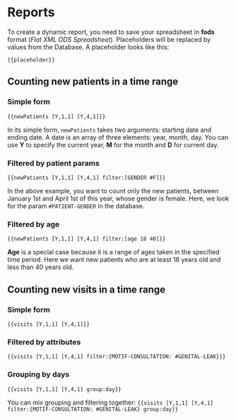 # Reports

To create a dynamic report, you need to save your spreadsheet in __fods__ format (_Flat XML ODS Spreadsheet_).
Placeholders will be replaced by values from the Database.
A placeholder looks like this:
```
{{placeholder}}
```

## Counting new patients in a time range
### Simple form
`{{newPatients [Y,1,1] [Y,4,1]}}`

In its simple form, `newPatients` takes two arguments: starting date and ending date. A date is an array of three elements: year, month, day.
You can use __Y__ to specify the current year, __M__ for the month
and __D__ for current day.

### Filtered by patient params
`{{newPatients [Y,1,1] [Y,4,1] filter:[GENDER #F]}}`

In the above example, you want to count only the new patients, between January 1st and April 1st of this year, whose gender is female.
Here, we look for the param `#PATIENT-GENDER` in the database.

### Filtered by age
`{{newPatients [Y,1,1] [Y,4,1] filter:[age 18 40]}}`

__Age__ is a special case because it is a range of ages taken in the specified time period. Here we want new patients who are at least 18 years old and less than 40 years old.

## Counting new visits in a time range
### Simple form
`{{visits [Y,1,1] [Y,4,1]}}`

### Filtered by attributes
`{{visits [Y,1,1] [Y,4,1] filter:{MOTIF-CONSULTATION: #GENITAL-LEAK}}}`

### Grouping by days
`{{visits [Y,1,1] [Y,4,1] group:day}}`

You can mix grouping and filtering together:
`{{visits [Y,1,1] [Y,4,1] filter:{MOTIF-CONSULTATION: #GENITAL-LEAK} group:day}}`
